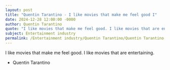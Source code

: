 ```yaml
---
layout: post
title: "Quentin Tarantino - I like movies that make me feel good I"
date: 2024-12-28 12:00:00 -0000
author: Quentin Tarantino
quote: "I like movies that make me feel good. I like movies that are entertaining."
subject: Entertainment industry
permalink: /Entertainment industry/Quentin Tarantino/Quentin Tarantino - I like movies that make me feel good I
---
```


I like movies that make me feel good. I like movies that are entertaining.

- Quentin Tarantino

